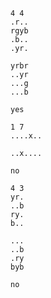 ```input1
4 4
.r..
rgyb
.b..
.yr.

yrbr
..yr
...g
...b

```

```output1
yes

```

```input2
1 7
....x..

..x....

```

```output2
no

```

```input3
4 3
yr.
..b
ry.
b..

...
..b
.ry
byb
```

```output3
no

```

